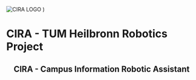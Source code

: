 ![CIRA LOGO](https://github.com/mohanadkandil/CIRA/assets/18647990/c75479ed-6988-4ca0-92bf-31482768ece9)
)
# CIRA - TUM Heilbronn Robotics Project
<h2 align="center">CIRA - Campus Information Robotic Assistant</h2>
